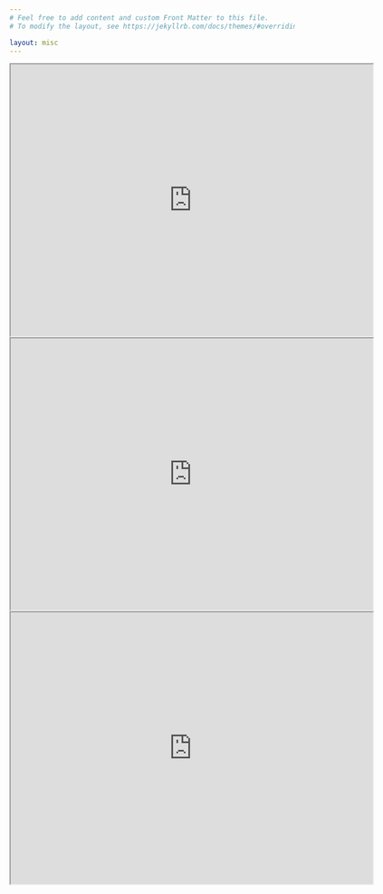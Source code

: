 ```yaml
---
# Feel free to add content and custom Front Matter to this file.
# To modify the layout, see https://jekyllrb.com/docs/themes/#overriding-theme-defaults

layout: misc
---
```


<iframe src="https://drive.google.com/file/d/156HGCrXldXtmXpO_OgdOhYBOd06lWZU_/preview" width="640" height="480" allow="autoplay"></iframe>
<iframe src="https://drive.google.com/file/d/1tvO9tk7g-wRLKCQEpgJLXilbRID2BpmC/preview" width="640" height="480" allow="autoplay"></iframe>
<iframe src="https://drive.google.com/file/d/1LxkiH2i_5pxLQNQ8l9BIaDQrKCp9pHZ7/preview" width="640" height="480" allow="autoplay"></iframe>